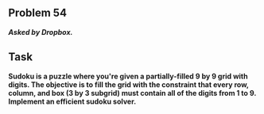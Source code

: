 ## Problem 54
***Asked by Dropbox.***
## Task
**Sudoku is a puzzle where you're given a partially-filled 9 by 9 grid with digits. The objective is to fill the grid with the constraint that every row, column, and box (3 by 3 subgrid) must contain all of the digits from 1 to 9.**  
**Implement an efficient sudoku solver.**
